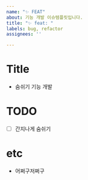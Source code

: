 ```yaml
---
name: "✨ FEAT"
about: 기능 개발 이슈템플릿입니다.
title: "✨ feat: "
labels: bug, refactor
assignees: ''

---
```


# Title

- 숨쉬기 기능 개발

# TODO

- [ ] 간지나게 숨쉬기

# etc

- 어쩌구저쩌구
